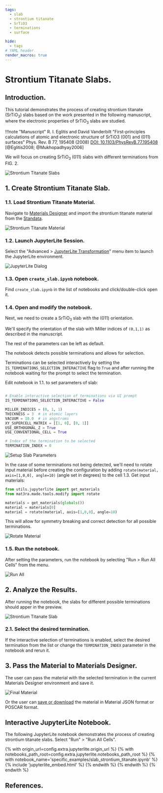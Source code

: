 ```yaml
---
tags:
  - slab
  - strontium titanate
  - SrTiO3
  - terminations
  - surface

hide:
  - tags
# YAML header
render_macros: true
---
```


# Strontium Titanate Slabs.

## Introduction.

This tutorial demonstrates the process of creating strontium titanate (SrTiO<sub>3</sub>) slabs based on the work presented in the following manuscript, where the electronic properties of SrTiO<sub>3</sub> slabs are studied.


!!!note "Manuscript"
    R. I. Eglitis and David Vanderbilt
    "First-principles calculations of atomic and electronic structure of SrTiO3 (001) and (011) surfaces"
    Phys. Rev. B 77, 195408 (2008)
    [DOI: 10.1103/PhysRevB.77.195408](https://doi.org/10.1103/PhysRevB.77.195408) [@Eglitis2008; @Mukhopadhyay2006]


We will focus on creating SrTiO<sub>3</sub> (011) slabs with different terminations from FIG. 2.

![Strontium Titanate Slabs](/images/tutorials/materials/2d_materials/slab_strontium_titanate/0-figure-from-manuscript.webp "Strontium Titanate Slabs, FIG. 2.")

## 1. Create Strontium Titanate Slab.

### 1.1. Load Strontium Titanate Material.

Navigate to [Materials Designer](../../../materials-designer/overview.md) and import the strontium titanate material from the [Standata](../../../materials-designer/header-menu/input-output/standata-import.md).

![Strontium Titanate Material](/images/tutorials/materials/2d_materials/slab_strontium_titanate/original-material.webp "Strontium Titanate Material")

### 1.2. Launch JupyterLite Session.

Select the "Advanced > [JupyterLite Transformation](../../../materials-designer/header-menu/advanced/jupyterlite-dialog.md)" menu item to launch the JupyterLite environment.

![JupyterLite Dialog](/images/jupyterlite/md-advanced-jl.webp "JupyterLite Dialog")

### 1.3. Open `create_slab.ipynb` notebook.

Find `create_slab.ipynb` in the list of notebooks and click/double-click open it.

### 1.4. Open and modify the notebook.

Next, we need to create a SrTiO<sub>3</sub> slab with the (011) orientation.

We'll specify the orientation of the slab with Miller indices of `(0,1,1)` as described in the manuscript.

The rest of the parameters can be left as default.

The notebook detects possible terminations and allows for selection.

Terminations can be selected interactively by setting the `IS_TERMINATIONS_SELECTION_INTERACTIVE` flag to `True` and after running the notebook waiting for the prompt to select the termination.


Edit notebook in 1.1. to set parameters of slab:

```python

# Enable interactive selection of terminations via UI prompt
IS_TERMINATIONS_SELECTION_INTERACTIVE = False 

MILLER_INDICES = (0, 1, 1)
THICKNESS = 3  # in atomic layers
VACUUM = 10.0  # in angstroms
XY_SUPERCELL_MATRIX = [[1, 0], [0, 1]]
USE_ORTHOGONAL_Z = True
USE_CONVENTIONAL_CELL = True

# Index of the termination to be selected
TERMINATION_INDEX = 0
```

![Setup Slab Parameters](/images/tutorials/materials/2d_materials/slab_strontium_titanate/jl-setup.webp "Setup Slab Parameters")


In the case of some terminations not being detected, we'll need to rotate input material before creating the configuration by adding `rotate(material, axis=[1,0,0], angle=10)` (angle set in degrees) to the cell 1.3. Get input materials:

```python
from utils.jupyterlite import get_materials
from mat3ra.made.tools.modify import rotate

materials = get_materials(globals())
material = materials[0]
material = rotate(material, axis=[1,0,0], angle=10)
``` 

This will allow for symmetry breaking and correct detection for all possible terminations.

![Rotate Material](/images/tutorials/materials/2d_materials/slab_strontium_titanate/jl-setup-rotation.webp "Rotate Material")

### 1.5. Run the notebook.

After setting the parameters, run the notebook by selecting "Run > Run All Cells" from the menu.

![Run All](/images/jupyterlite/run-all.webp "Run All")


## 2. Analyze the Results.

After running the notebook, the slabs for different possible terminations should apper in the preview.

![Strontium Titanate Slab](/images/tutorials/materials/2d_materials/slab_strontium_titanate/jl-result-preview.webp "Strontium Titanate Slab")

### 2.1. Select the desired termination.

If the interactive selection of terminations is enabled, select the desired termination from the list or change the `TERMINATION_INDEX` parameter in the notebook and rerun it.

## 3. Pass the Material to Materials Designer.

The user can pass the material with the selected termination in the current Materials Designer environment and save it.

![Final Material](/images/tutorials/materials/2d_materials/slab_strontium_titanate/wave-result.webp "Strontium Titanate Slab")


Or the user can [save or download](../../../materials-designer/header-menu/input-output.md) the material in Material JSON format or POSCAR format.

## Interactive JupyterLite Notebook.

The following JupyterLite notebook demonstrates the process of creating strontium titanate slabs. Select "Run" > "Run All Cells".


{% with origin_url=config.extra.jupyterlite.origin_url %}
{% with notebooks_path_root=config.extra.jupyterlite.notebooks_path_root %}
{% with notebook_name='specific_examples/slab_strontium_titanate.ipynb' %}
{% include 'jupyterlite_embed.html' %}
{% endwith %}
{% endwith %}
{% endwith %}

## References.

